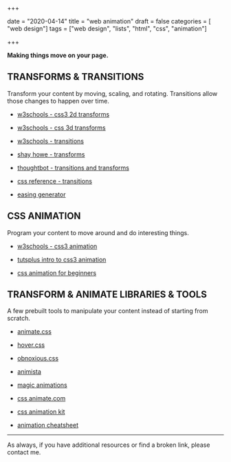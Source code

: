 +++

date = "2020-04-14"
title = "web animation"
draft = false
categories = [ "web design"]
tags = ["web design", "lists", "html", "css", "animation"]

+++



**Making things move on your page.**



<!--more-->



## TRANSFORMS & TRANSITIONS



Transform your content by moving, scaling, and rotating. Transitions allow those changes to happen over time. 



*   [w3schools - css3 2d transforms](https://www.w3schools.com/css/css3_2dtransforms.asp "opens in new tab")

*   [w3schools - css 3d transforms](https://www.w3schools.com/css/css3_3dtransforms.asp "opens in new tab")

*   [w3schools - transitions](https://www.w3schools.com/css/css3_transitions.asp "opens in new tab")

*   [shay howe - transforms](http://learn.shayhowe.com/advanced-html-css/css-transforms/#transform-syntax "opens in new tab")

*   [thoughtbot - transitions and transforms](https://robots.thoughtbot.com/transitions-and-transforms "opens in new tab")

*   [css reference - transitions](https://cssreference.io/transitions/ "opens in new tab")

*   [easing generator](https://matthewlein.com/tools/ceaser "opens in new tab")



## CSS ANIMATION



Program your content to move around and do interesting things. 



*   [w3schools - css3 animation](https://www.w3schools.com/css/css3_animations.asp "opens in new tab")

*   [tutsplus intro to css3 animation](https://webdesign.tutsplus.com/tutorials/a-beginners-introduction-to-css-animation--cms-21068 "opens in new tab")

*   [css animation for beginners](https://robots.thoughtbot.com/css-animation-for-beginners "opens in new tab")



## TRANSFORM & ANIMATE LIBRARIES & TOOLS



A few prebuilt tools to manipulate your content instead of starting from scratch.



*   [animate.css](https://daneden.github.io/animate.css/ "opens in new tab")

*   [hover.css](https://ianlunn.github.io/Hover/ "opens in new tab")

*   [obnoxious.css](http://tholman.com/obnoxious/ "opens in new tab")

*   [animista](http://animista.net/ "opens in new tab")

*   [magic animations](https://www.minimamente.com/example/magic_animations/ "opens in new tab")

*   [css animate.com](http://cssanimate.com/ "opens in new tab")

*   [css animation kit](http://angrytools.com/css/animation/ "opens in new tab")

*   [animation cheatsheet](http://www.justinaguilar.com/animations/index.html "opens in new tab")



---



As always, if you have additional resources or find a broken link, please contact me.
